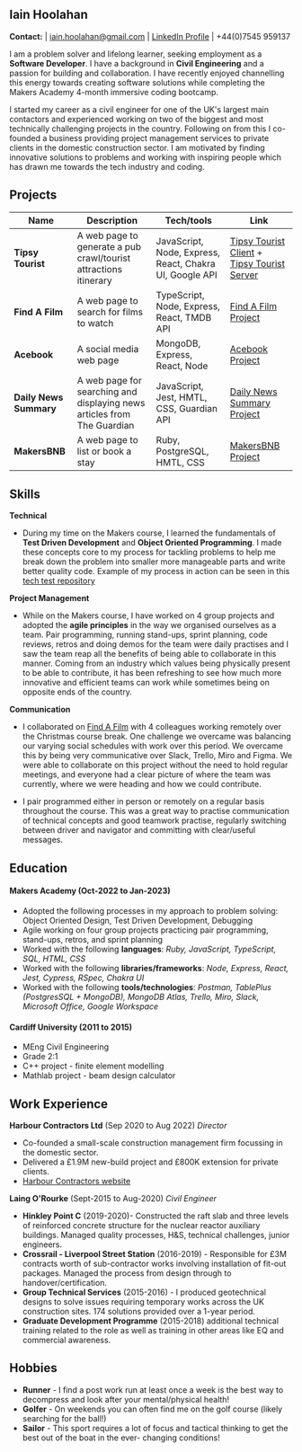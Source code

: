## Iain Hoolahan
**Contact:**   | iain.hoolahan@gmail.com | [LinkedIn Profile](https://www.linkedin.com/in/iain-hoolahan-a51a41b8/) | +44(0)7545 959137

I am a problem solver and lifelong learner, seeking employment as a **Software Developer**. I have a  background in **Civil Engineering** and a passion for building and collaboration. I have recently enjoyed channelling this energy towards creating software solutions while completing the Makers Academy 4-month immersive coding bootcamp. 

I started my career as a civil engineer for one of the UK's largest main contactors and experienced working on two of the biggest and most technically challenging projects in the country. Following on from this I co-founded a business providing project management services to private clients in the domestic construction sector. I am motivated by finding innovative solutions to problems and working with inspiring people which has drawn me towards the tech industry and coding. 

## Projects

| Name               | Description                            | Tech/tools                                              | Link
| -------------------| ---------------------------------------|---------------------------------------------------------|------------------
| **Tipsy Tourist**  | A web page to generate a pub crawl/tourist attractions itinerary | JavaScript, Node, Express, React, Chakra UI, Google API | [Tipsy Tourist Client](https://github.com/HOOLAHAN/tipsy-tourist) + [Tipsy Tourist Server](https://github.com/HOOLAHAN/tipsy-tourist-server) 
| **Find A Film**    | A web page to search for films to watch | TypeScript, Node, Express, React, TMDB API              | [Find A Film Project](https://github.com/HOOLAHAN/Find_A_Film)
| **Acebook**        | A social media web page                 | MongoDB, Express, React, Node                           | [Acebook Project](https://github.com/HOOLAHAN/acebook-mern-charisma)
| **Daily News Summary**| A web page for searching and displaying news articles from The Guardian | JavaScript, Jest, HMTL, CSS, Guardian API     | [Daily News Summary Project](https://github.com/HOOLAHAN/News_Summary_Challenge)
| **MakersBNB**      | A web page to list or book a stay       | Ruby, PostgreSQL, HMTL, CSS     | [MakersBNB Project](https://github.com/HOOLAHAN/arkle-bnb)

## Skills

**Technical**
- During my time on the Makers course, I learned the fundamentals of **Test Driven Development** and **Object Oriented Programming**. I made these concepts core to my process for tackling problems to help me break down the problem into smaller more manageable parts and write better quality code. Example of my process in action can be seen in this [tech test repository](https://github.com/HOOLAHAN/tech_tests/tree/main) 

**Project Management**
- While on the Makers course, I have worked on 4 group projects and adopted the **agile principles** in the way we organised ourselves as a team. Pair programming, running stand-ups, sprint planning, code reviews, retros and doing demos for the team were daily practises and I saw the team reap all the benefits of being able to collaborate in this manner. Coming from an industry which values being physically present to be able to contribute, it has been refreshing to see how much more innovative and efficient teams can work while sometimes being on opposite ends of the country. 

**Communication**
- I collaborated on [Find A Film](https://github.com/HOOLAHAN/Find_A_Film) with 4 colleagues working remotely over the Christmas course break. One challenge we overcame was balancing our varying social schedules with work over this period. We overcame this by being very communicative over Slack, Trello, Miro and Figma. We were able to collaborate on this project without the need to hold regular meetings, and everyone had a clear picture of where the team was currently, where we were heading and how we could contribute. 

- I pair programmed either in person or remotely on a regular basis throughout the course. This was a great way to practise communication of technical concepts and good teamwork practise, regularly switching between driver and navigator and committing with clear/useful messages. 

## Education

#### Makers Academy (Oct-2022 to Jan-2023)
- Adopted the following processes in my approach to problem solving: Object Oriented Design, Test Driven Development, Debugging
- Agile working on four group projects practicing pair programming, stand-ups, retros, and sprint planning
- Worked with the following **languages**:
*Ruby, JavaScript, TypeScript, SQL, HTML, CSS*
- Worked with the following **libraries/frameworks**:
*Node, Express, React, Jest, Cypress, RSpec, Chakra UI*
- Worked with the following **tools/technologies**:
*Postman, TablePlus (PostgresSQL + MongoDB), MongoDB Atlas, Trello, Miro, Slack, Microsoft Office, Google Workspace*

#### Cardiff University (2011 to 2015)

- MEng Civil Engineering
- Grade 2:1
- C++ project - finite element modelling
- Mathlab project - beam design calculator

## Work Experience

**Harbour Contractors Ltd** (Sep 2020 to Aug 2022) _Director_

- Co-founded a small-scale construction management firm focussing in the domestic sector. 
- Delivered a £1.9M new-build project and £800K extension for private clients.
- [Harbour Contractors website](https://harbourcontractors.co.uk/)

**Laing O'Rourke** (Sept-2015 to Aug-2020) _Civil Engineer_

- **Hinkley Point C** (2019-2020)- Constructed the raft slab and three levels of reinforced concrete structure for the nuclear reactor auxiliary buildings. Managed quality processes, H&S, technical challenges, junior engineers.
- **Crossrail - Liverpool Street Station** (2016-2019) - Responsible for £3M contracts worth of sub-contractor works involving installation of fit-out packages. Managed the process from design through to handover/certification. 
- **Group Technical Services** (2015-2016) - I produced geotechnical designs to solve issues requiring temporary works across the UK construction sites. 174 solutions provided over a 1-year period. 
- **Graduate Development Programme** (2015-2018) additional technical training related to the role as well as training in other areas like EQ and commercial awareness. 

## Hobbies
- **Runner** - I find a post work run at least once a week is the best way to decompress and look after your mental/physical health!
- **Golfer** - On weekends you can often find me on the golf course (likely searching for the ball!)
- **Sailor** - This sport requires a lot of focus and tactical thinking to get the best out of the boat in the ever- changing conditions!
